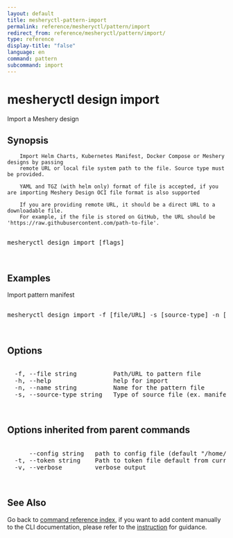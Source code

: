 ```yaml
---
layout: default
title: mesheryctl-pattern-import
permalink: reference/mesheryctl/pattern/import
redirect_from: reference/mesheryctl/pattern/import/
type: reference
display-title: "false"
language: en
command: pattern
subcommand: import
---
```


# mesheryctl design import

Import a Meshery design

## Synopsis


		Import Helm Charts, Kubernetes Manifest, Docker Compose or Meshery designs by passing
		remote URL or local file system path to the file. Source type must be provided.

		YAML and TGZ (with helm only) format of file is accepted, if you are importing Meshery Design OCI file format is also supported

		If you are providing remote URL, it should be a direct URL to a downloadable file.
		For example, if the file is stored on GitHub, the URL should be 'https://raw.githubusercontent.com/path-to-file'.
	
<pre class='codeblock-pre'>
<div class='codeblock'>
mesheryctl design import [flags]

</div>
</pre> 

## Examples

Import pattern manifest
<pre class='codeblock-pre'>
<div class='codeblock'>
mesheryctl design import -f [file/URL] -s [source-type] -n [name]

</div>
</pre> 

## Options

<pre class='codeblock-pre'>
<div class='codeblock'>
  -f, --file string          Path/URL to pattern file
  -h, --help                 help for import
  -n, --name string          Name for the pattern file
  -s, --source-type string   Type of source file (ex. manifest / compose / helm / design)

</div>
</pre>

## Options inherited from parent commands

<pre class='codeblock-pre'>
<div class='codeblock'>
      --config string   path to config file (default "/home/runner/.meshery/config.yaml")
  -t, --token string    Path to token file default from current context
  -v, --verbose         verbose output

</div>
</pre>

## See Also

Go back to [command reference index](/reference/mesheryctl/), if you want to add content manually to the CLI documentation, please refer to the [instruction](/project/contributing/contributing-cli#preserving-manually-added-documentation) for guidance.
